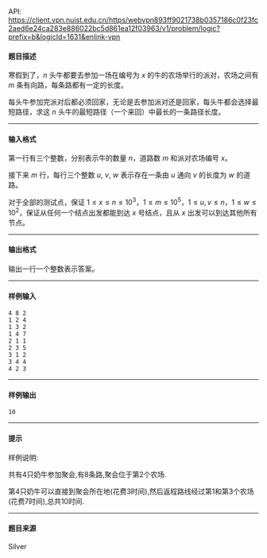 API: https://client.vpn.nuist.edu.cn/https/webvpn893ff9021738b0357186c0f23fc2aed6e24ca283e886022bc5d861ea12f03963/v1/problem/logic?prefix=b&logicId=1631&enlink-vpn

#### 题目描述

寒假到了，$n$ 头牛都要去参加一场在编号为 $x$ 的牛的农场举行的派对，农场之间有 $m$ 条有向路，每条路都有一定的长度。

每头牛参加完派对后都必须回家，无论是去参加派对还是回家，每头牛都会选择最短路径，求这 $n$ 头牛的最短路径（一个来回）中最长的一条路径长度。

---

#### 输入格式

第一行有三个整数，分别表示牛的数量 $n$，道路数 $m$ 和派对农场编号 $x$。

接下来 $m$ 行，每行三个整数 $u$, $v$, $w$ 表示存在一条由 $u$ 通向 $v$ 的长度为 $w$ 的道路。

对于全部的测试点，保证 $1 \leq x \leq n \leq 10^3$，$1 \leq m \leq 10^5$，$1 \leq u,v \leq n$，$1 \leq w \leq 10^2$，保证从任何一个结点出发都能到达 $x$ 号结点，且从 $x$ 出发可以到达其他所有节点。

---

#### 输出格式

输出一行一个整数表示答案。

---

#### 样例输入
```
4 8 2
1 2 4
1 3 2
1 4 7
2 1 1
2 3 5
3 1 2
3 4 4
4 2 3

```

---

#### 样例输出
```
10

```

---

#### 提示

样例说明:

共有4只奶牛参加聚会,有8条路,聚会位于第2个农场.

第4只奶牛可以直接到聚会所在地(花费3时间),然后返程路线经过第1和第3个农场(花费7时间),总共10时间.  

---

#### 题目来源

Silver